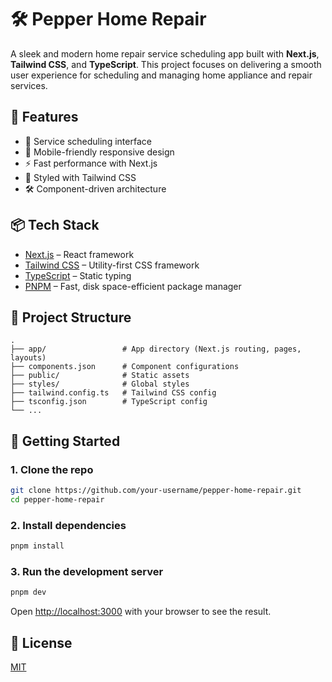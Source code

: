 # 🛠️ Pepper Home Repair

A sleek and modern home repair service scheduling app built with **Next.js**, **Tailwind CSS**, and **TypeScript**. This project focuses on delivering a smooth user experience for scheduling and managing home appliance and repair services.

## 🚀 Features

- 🔧 Service scheduling interface
- 📱 Mobile-friendly responsive design
- ⚡ Fast performance with Next.js
- 🎨 Styled with Tailwind CSS
- 🛠️ Component-driven architecture

## 📦 Tech Stack

- [Next.js](https://nextjs.org/) – React framework
- [Tailwind CSS](https://tailwindcss.com/) – Utility-first CSS framework
- [TypeScript](https://www.typescriptlang.org/) – Static typing
- [PNPM](https://pnpm.io/) – Fast, disk space-efficient package manager

## 📁 Project Structure

```
.
├── app/                 # App directory (Next.js routing, pages, layouts)
├── components.json      # Component configurations
├── public/              # Static assets
├── styles/              # Global styles
├── tailwind.config.ts   # Tailwind CSS config
├── tsconfig.json        # TypeScript config
└── ...
```

## 🚀 Getting Started

### 1. Clone the repo

```bash
git clone https://github.com/your-username/pepper-home-repair.git
cd pepper-home-repair
```

### 2. Install dependencies

```bash
pnpm install
```

### 3. Run the development server

```bash
pnpm dev
```

Open [http://localhost:3000](http://localhost:3000) with your browser to see the result.

## 📝 License

[MIT](LICENSE)
